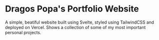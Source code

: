 # Dragos Popa's Portfolio Website

A simple, beatiful website built using Svelte, styled using TailwindCSS and deployed on Vercel. Shows a collection of some of my most important personal projects. 

